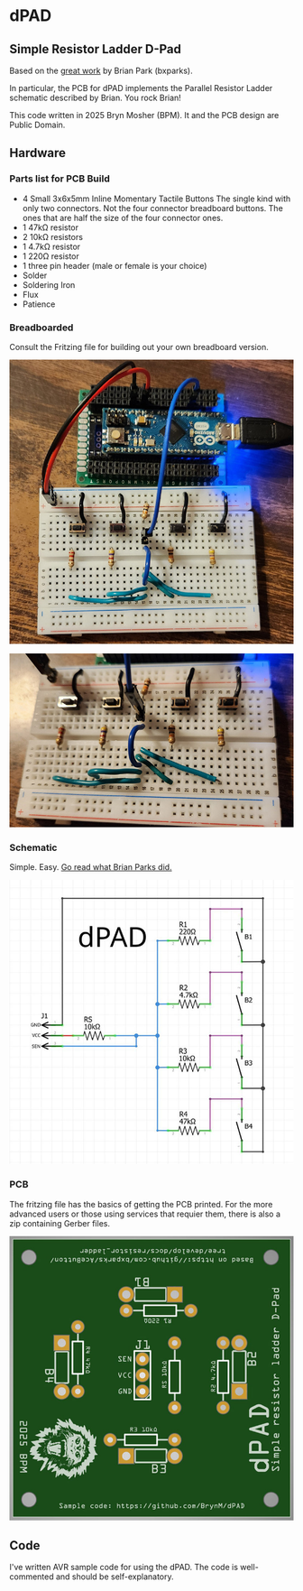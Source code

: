 # dPAD

## Simple Resistor Ladder D-Pad

Based on the [great work](https://github.com/bxparks/AceButton/blob/develop/docs/resistor_ladder/README.md) by Brian Park (bxparks).

In particular, the PCB for dPAD implements the Parallel
Resistor Ladder schematic described by Brian. You rock
Brian!

This code written in 2025 Bryn Mosher (BPM). It and
the PCB design are Public Domain.

## Hardware

### Parts list for PCB Build

* 4 Small 3x6x5mm Inline Momentary Tactile Buttons
  The single kind with only two connectors. Not the
  four connector breadboard buttons. The ones that
  are half the size of the four connector ones.
* 1 47kΩ resistor
* 2 10kΩ resistors
* 1 4.7kΩ resistor
* 1 220Ω resistor
* 1 three pin header (male or female is your choice)
* Solder
* Soldering Iron
* Flux
* Patience

### Breadboarded

Consult the Fritzing file for building out your own
breadboard version.

![dPAD Breadboard Image A](dpad_bb_A.jpg)

![dPAD Breadboard Image B](dpad_bb_B.jpg)

### Schematic

Simple. Easy. [Go read what Brian Parks did.](https://github.com/bxparks/AceButton/blob/develop/docs/resistor_ladder/README.md)

![dPAD Schematic Image](dpad_schematic.jpg)

### PCB

The fritzing file has the basics of getting the PCB
printed. For the more advanced users or those using
services that requier them, there is also a zip
containing Gerber files.

![dPAD PCB Image](dpad_pcb.jpg)

## Code

I've written AVR sample code for using the dPAD. The
code is well-commented and should be self-explanatory.
